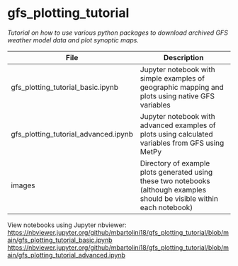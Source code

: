 # gfs_plotting_tutorial
*Tutorial on how to use various python packages to download archived GFS weather model data and plot synoptic maps.*

| File | Description |
| ---- | ----------- |
| gfs_plotting_tutorial_basic.ipynb | Jupyter notebook with simple examples of geographic mapping and plots using native GFS variables |
| gfs_plotting_tutorial_advanced.ipynb | Jupyter notebook with advanced examples of plots using calculated variables from GFS using MetPy |
| images | Directory of example plots generated using these two notebooks (although examples should be visible within each notebook) |

View notebooks using Jupyter nbviewer: 
https://nbviewer.jupyter.org/github/mbartolini18/gfs_plotting_tutorial/blob/main/gfs_plotting_tutorial_basic.ipynb
https://nbviewer.jupyter.org/github/mbartolini18/gfs_plotting_tutorial/blob/main/gfs_plotting_tutorial_advanced.ipynb

